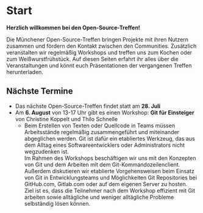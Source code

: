# Start

**Herzlich willkommen bei den Open-Source-Treffen!**

Die Münchener Open-Source-Treffen bringen Projekte mit ihren Nutzern zusammen und fördern den Kontakt zwischen den Communities. Zusätzlich veranstalten wir regelmäßig Workshops und treffen uns zum Kochen oder zum Weißwurstfrühstück. Auf diesen Seiten erfahrt ihr alles über die Veranstaltungen und könnt euch Präsentationen der vergangenen Treffen herunterladen.

## Nächste Termine

*   Das nächste Open-Source-Treffen findet statt am **28. Juli**
*   Am **6. August** von 13-17 Uhr gibt es einen Workshop: **Git für Einsteiger** von Christine Koppelt und Thilo Schnelle
    * Beim Erstellen von Texten oder Quellcode in Teams müssen Arbeitsstände regelmäßig zusammengeführt und miteinander abgeglichen werden. Git ist dafür ein etabliertes Werkzeug, das aus dem Alltag eines Softwareentwicklers oder Administrators nicht wegzudenken ist.    
      Im Rahmen des Workshops beschäftigen wir uns mit den Konzepten von Git und dem Arbeiten mit dem Git-Kommandozeilenclient. Außerdem diskutieren wir etablierte Vorgehensweisen beim Einsatz von Git in Entwicklungsteams und Möglichkeiten Git Repositories bei GitHub.com, Gitlab.com oder auf dem eigenen Server zu hosten.    
Ziel ist es, dass die Teilnehmer nach dem Workshop effizient mit Git arbeiten sowie alltägliche und weniger alltägliche Probleme selbständig lösen können.
